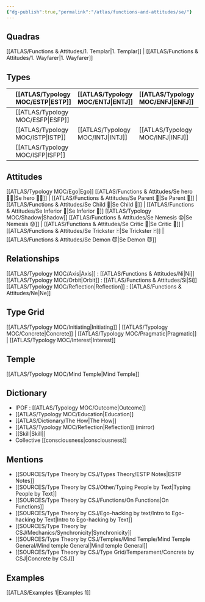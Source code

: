 ```yaml
---
{"dg-publish":true,"permalink":"/atlas/functions-and-attitudes/se/"}
---
```



## Quadras
[[ATLAS/Functions & Attitudes/1. Templar\|1. Templar]] | [[ATLAS/Functions & Attitudes/1. Wayfarer\|1. Wayfarer]] 

## Types 

|        |  [[ATLAS/Typology MOC/ESTP\|ESTP]]  |  [[ATLAS/Typology MOC/ENTJ\|ENTJ]]      | [[ATLAS/Typology MOC/ENFJ\|ENFJ]]&nbsp; |
|:---------------|:-----------|:---------------|:---------------|
|        | [[ATLAS/Typology MOC/ESFP\|ESFP]]   |            |            |
|        |  [[ATLAS/Typology MOC/ISTP\|ISTP]]  |  [[ATLAS/Typology MOC/INTJ\|INTJ]]      | [[ATLAS/Typology MOC/INFJ\|INFJ]]       |
|        |  [[ATLAS/Typology MOC/ISFP\|ISFP]]  |            |            |  

## Attitudes
[[ATLAS/Typology MOC/Ego\|Ego]]
[[ATLAS/Functions & Attitudes/Se hero 🦸‍♂️\|Se hero 🦸‍♂️]] | [[ATLAS/Functions & Attitudes/Se Parent 🤰\|Se Parent 🤰]] | [[ATLAS/Functions & Attitudes/Se Child 🧒\|Se Child 🧒]] | [[ATLAS/Functions & Attitudes/Se Inferior 👶\|Se Inferior 👶]]
[[ATLAS/Typology MOC/Shadow\|Shadow]] 
[[ATLAS/Functions & Attitudes/Se Nemesis 😟\|Se Nemesis 😟]] | [[ATLAS/Functions & Attitudes/Se Critic 👵\|Se Critic 👵]] | [[ATLAS/Functions & Attitudes/Se Trickster 🃏\|Se Trickster 🃏]] | [[ATLAS/Functions & Attitudes/Se Demon 😈\|Se Demon 😈]]

## Relationships 
[[ATLAS/Typology MOC/Axis\|Axis]] : [[ATLAS/Functions & Attitudes/Ni\|Ni]]
[[ATLAS/Typology MOC/Orbit\|Orbit]] : [[ATLAS/Functions & Attitudes/Si\|Si]]
[[ATLAS/Typology MOC/Reflection\|Reflection]] : [[ATLAS/Functions & Attitudes/Ne\|Ne]] 

## Type Grid 
[[ATLAS/Typology MOC/Initiating\|Initiating]] | [[ATLAS/Typology MOC/Concrete\|Concrete]] | [[ATLAS/Typology MOC/Pragmatic\|Pragmatic]] | [[ATLAS/Typology MOC/Interest\|Interest]] 

## Temple 
 [[ATLAS/Typology MOC/Mind Temple\|Mind Temple]] 

## Dictionary
- IPOF : [[ATLAS/Typology MOC/Outcome\|Outcome]]
- [[ATLAS/Typology MOC/Education\|Education]]
- [[ATLAS/Dictionary/The How\|The How]]
- [[ATLAS/Typology MOC/Reflection\|Reflection]] (mirror)
- [[Skill\|Skill]]
- Collective [[consciousness\|consciousness]]

## Mentions 
- [[SOURCES/Type Theory by CSJ/Types Theory/ESTP Notes\|ESTP Notes]]
- [[SOURCES/Type Theory by CSJ/Other/Typing People by Text\|Typing People by Text]]
- [[SOURCES/Type Theory by CSJ/Functions/On Functions\|On Functions]]
- [[SOURCES/Type Theory by CSJ/Ego-hacking by text/Intro to Ego-hacking by Text\|Intro to Ego-hacking by Text]]
- [[SOURCES/Type Theory by CSJ/Mechanics/Synchronicity\|Synchronicity]]
- [[SOURCES/Type Theory by CSJ/Temples/Mind Temple/Mind Temple General/Mind temple General\|Mind temple General]]
- [[SOURCES/Type Theory by CSJ/Type Grid/Temperament/Concrete by CSJ\|Concrete by CSJ]]

## Examples 
[[ATLAS/Examples 1\|Examples 1]] 
